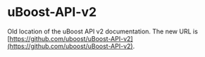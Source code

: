 uBoost-API-v2
=============

Old location of the uBoost API v2 documentation. The new URL is [https://github.com/uboost/uBoost-API-v2](https://github.com/uboost/uBoost-API-v2).